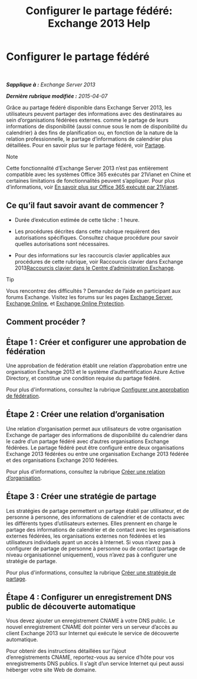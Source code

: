﻿---
title: 'Configurer le partage fédéré: Exchange 2013 Help'
TOCTitle: Configurer le partage fédéré
ms:assetid: b25ae450-def3-4797-a5fc-6e9bcee71a5d
ms:mtpsurl: https://technet.microsoft.com/fr-fr/library/JJ657483(v=EXCHG.150)
ms:contentKeyID: 50479025
ms.date: 04/24/2018
mtps_version: v=EXCHG.150
ms.translationtype: HT
---

# Configurer le partage fédéré

 

_**Sapplique à :** Exchange Server 2013_

_**Dernière rubrique modifiée :** 2015-04-07_

Grâce au partage fédéré disponible dans Exchange Server 2013, les utilisateurs peuvent partager des informations avec des destinataires au sein d’organisations fédérées externes. comme le partage de leurs informations de disponibilité (aussi connue sous le nom de disponibilité du calendrier) à des fins de planification ou, en fonction de la nature de la relation professionnelle, le partage d’informations de calendrier plus détaillées. Pour en savoir plus sur le partage fédéré, voir [Partage](sharing-exchange-2013-help.md).

> [!NOTE]
> Cette fonctionnalité d’Exchange Server 2013 n’est pas entièrement compatible avec les systèmes Office 365 exécutés par 21Vianet en Chine et certaines limitations de fonctionnalités peuvent s’appliquer. Pour plus d’informations, voir <a href="https://go.microsoft.com/fwlink/?linkid=313640">En savoir plus sur Office 365 exécuté par 21Vianet</a>.


## Ce qu’il faut savoir avant de commencer ?

  - Durée d’exécution estimée de cette tâche : 1 heure.

  - Les procédures décrites dans cette rubrique requièrent des autorisations spécifiques. Consultez chaque procédure pour savoir quelles autorisations sont nécessaires.

  - Pour des informations sur les raccourcis clavier applicables aux procédures de cette rubrique, voir Raccourcis clavier dans Exchange 2013[Raccourcis clavier dans le Centre d’administration Exchange](keyboard-shortcuts-in-the-exchange-admin-center-exchange-online-protection-help.md).

> [!TIP]
> Vous rencontrez des difficultés ? Demandez de l’aide en participant aux forums Exchange. Visitez les forums sur les pages <a href="https://go.microsoft.com/fwlink/p/?linkid=60612">Exchange Server</a>, <a href="https://go.microsoft.com/fwlink/p/?linkid=267542">Exchange Online</a>, et <a href="https://go.microsoft.com/fwlink/p/?linkid=285351">Exchange Online Protection</a>.


## Comment procéder ?

## Étape 1 : Créer et configurer une approbation de fédération

Une approbation de fédération établit une relation d’approbation entre une organisation Exchange 2013 et le système d’authentification Azure Active Directory, et constitue une condition requise du partage fédéré.

Pour plus d'informations, consultez la rubrique [Configurer une approbation de fédération](configure-a-federation-trust-exchange-2013-help.md).

## Étape 2 : Créer une relation d’organisation

Une relation d’organisation permet aux utilisateurs de votre organisation Exchange de partager des informations de disponibilité du calendrier dans le cadre d’un partage fédéré avec d’autres organisations Exchange fédérées. Le partage fédéré peut être configuré entre deux organisations Exchange 2013 fédérées ou entre une organisation Exchange 2013 fédérée et des organisations Exchange 2010 fédérées.

Pour plus d'informations, consultez la rubrique [Créer une relation d’organisation](create-an-organization-relationship-exchange-2013-help.md).

## Étape 3 : Créer une stratégie de partage

Les stratégies de partage permettent un partage établi par utilisateur, et de personne à personne, des informations de calendrier et de contacts avec les différents types d’utilisateurs externes. Elles prennent en charge le partage des informations de calendrier et de contact avec les organisations externes fédérées, les organisations externes non fédérées et les utilisateurs individuels ayant un accès à Internet. Si vous n’avez pas à configurer de partage de personne à personne ou de contact (partage de niveau organisationnel uniquement), vous n’avez pas à configurer une stratégie de partage.

Pour plus d'informations, consultez la rubrique [Créer une stratégie de partage](create-a-sharing-policy-exchange-2013-help.md).

## Étape 4 : Configurer un enregistrement DNS public de découverte automatique

Vous devez ajouter un enregistrement CNAME à votre DNS public. Le nouvel enregistrement CNAME doit pointer vers un serveur d’accès au client Exchange 2013 sur Internet qui exécute le service de découverte automatique.

Pour obtenir des instructions détaillées sur l’ajout d’enregistrements CNAME, reportez-vous au service d’hôte pour vos enregistrements DNS publics. Il s’agit d’un service Internet qui peut aussi héberger votre site Web de domaine.

